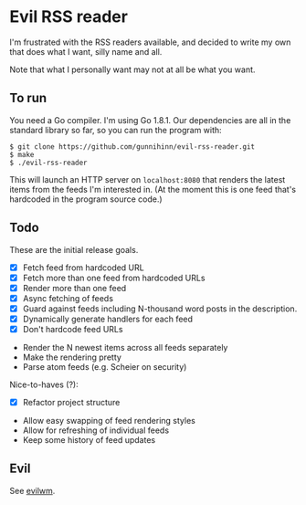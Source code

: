 # Evil RSS reader

I'm frustrated with the RSS readers available, and decided to write my own that
does what I want, silly name and all.

Note that what I personally want may not at all be what you want.

## To run

You need a Go compiler. I'm using Go 1.8.1. Our dependencies are all in the
standard library so far, so you can run the program with:

    $ git clone https://github.com/gunnihinn/evil-rss-reader.git
    $ make
    $ ./evil-rss-reader

This will launch an HTTP server on `localhost:8080` that renders the latest
items from the feeds I'm interested in. (At the moment this is one feed that's
hardcoded in the program source code.)

## Todo

These are the initial release goals.

- [x] Fetch feed from hardcoded URL
- [x] Fetch more than one feed from hardcoded URLs
- [x] Render more than one feed
- [x] Async fetching of feeds
- [x] Guard against feeds including N-thousand word posts in the description.
- [x] Dynamically generate handlers for each feed
- [x] Don't hardcode feed URLs
- Render the N newest items across all feeds separately
- Make the rendering pretty
- Parse atom feeds (e.g. Scheier on security)

Nice-to-haves (?):

- [x] Refactor project structure
- Allow easy swapping of feed rendering styles
- Allow for refreshing of individual feeds
- Keep some history of feed updates

## Evil

See [evilwm](http://www.6809.org.uk/evilwm/).
